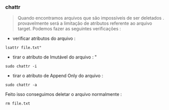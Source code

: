 ### chattr


> Quando encontramos arquivos que são impossíveis de ser deletados . provavelmente será a limitação de atributos referente ao arquivo target. Podemos fazer as
seguintes verificações :

- verificar atributos do arquivo : 

``lsattr file.txt"``

- tirar o atributo de Imutável do arquivo : "

``sudo chattr -i``

- tirar o atributo de Append Only do arquivo : 

``sudo chattr -a``

Feito isso conseguimos deletar o arquivo normalmente : 

``rm file.txt``
